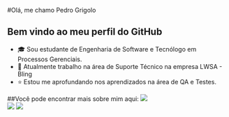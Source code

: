 #Olá, me chamo Pedro Grigolo
## Bem vindo ao meu perfil do GitHub

- :mortar_board: Sou estudante de Engenharia de Software e Tecnólogo em Processos Gerenciais.
- :necktie: Atualmente trabalho na área de Suporte Técnico na empresa LWSA - Bling
- :star: Estou me aprofundando nos aprendizados na área de QA e Testes.

##Você pode encontrar mais sobre mim aqui:
<a href="https://www.linkedin.com/in/https://www.linkedin.com/in/pedro-grigolo/" target="_blank"><img loading="lazy" src="https://img.shields.io/badge/-LinkedIn-%230077B5?style=for-the-badge&logo=linkedin&logoColor=white" target="_blank"></a>   
<a href = "mailto:pedrosgrigolo@hotmail.com"><img loading="lazy" src="https://img.shields.io/badge/Gmail-D14836?style=for-the-badge&logo=gmail&logoColor=white" target="_blank"></a>
<a href="https://instagram.com/pedro_grigolo" target="_blank"><img loading="lazy" src="https://img.shields.io/badge/-Instagram-%23E4405F?style=for-the-badge&logo=instagram&logoColor=white" target="_blank"></a>
